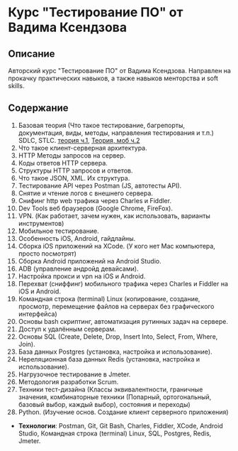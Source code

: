 # Курс "Тестирование ПО" от Вадима Ксендзова

## Описание
Авторский курс "Тестирование ПО" от Вадима Ксендзова. Направлен на прокачку практических навыков, а также навыков менторства и soft skills. 

## Содержание
1. Базовая теория (Что такое тестирование, багрепорты, документация, виды, методы, направления тестирования и т.п.) SDLC, STLC. [теория ч.1](https://docs.google.com/document/d/1UaENYpMCJzAkDiIAuVYA3mDpdRF-HFjpMk3JFS0ETsE/edit?usp=drive_link), [Теория, моб ч.2](https://docs.google.com/document/d/1jniZ0fQt1yZJC0UsEfKdnauawe3RXq15gH6IrsV3unw/edit?usp=sharing)
3. Что такое клиент-серверная архитектура.
4. HTTP Методы запросов на сервер.
5. Коды ответов HTTP сервера.
6. Структуры HTTP запросов и ответов.
7. Что такое JSON, XML. Их структура.
8. Тестирование API через Postman (JS, автотесты API).
9. Снятие и чтение логов c внешнего сервера.
10. Снифинг http web трафика через Charles и Fiddler.
11. Dev Tools веб браузеров (Google Chrome, FireFox).
12. VPN. (Как работает, зачем нужен, как использовать, варианты инструментов)
13. Мобильное тестирование.
14. Особенность iOS, Android, гайдлайны.
15. Сборка iOS приложений на XCode. (У кого нет Mac компьютера, просто посмотрят)
16. Сборка Android приложений на Android Studio.
17. ADB (управление андройд девайсами).
18. Настройка прокси и vpn на iOS и Android.
19. Перехват (сниффинг) мобильного трафика через Charles и Fiddler на iOS и Android.
20. Командная строка (terminal) Linux (копирование, создание, просмотр, перемещение файлов на серверах без графического интерфейса)
21. Основы bash скриптинг, автоматизация рутинных задач на сервере.
22. Доступ к удалённым серверам.
23. Основы SQL (Create, Delete, Drop, Insert Into, Select, From, Where, Join).
24. База данных Postgres (установка, настройка и использование).
25. Нереляционная база данных Redis (установка, настройка и использование).
26. Нагрузочное тестирование в Jmeter.
27. Методология разработки Scrum.
28. Техники тест-дизайна (Классы эквивалентности, граничные значения, комбинаторные техники (Попарный, ортогональный, базовый выбор, каждый выбор), состояния и переходы)
29. Python. (Изучение основ. Создание клиент серверного приложения)
    
- **Технологии**: Postman, Git, Git Bash, Charles, Fiddler, XCode, Android Studio, Командная строка (terminal) Linux, SQL, Postgres, Redis, Jmeter.



